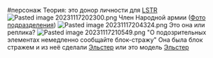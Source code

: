 \#персонаж
Теория: это донор личности для [LSTR](..\%D0%A0%D0%B5%D0%BF%D0%BB%D0%B8%D0%BA%D0%B8\%D0%9C%D0%BE%D0%B4%D0%B5%D0%BB%D0%B8\LSTR.md)
![Pasted image 20231117202300.png](..\..\img\Pasted%20image%2020231117202300.png)
Член Народной армии ([Фото подразделения](..\%D0%A8%D1%82%D1%83%D0%BA%D0%B8\%D0%A4%D0%BE%D1%82%D0%BE%20%D0%BF%D0%BE%D0%B4%D1%80%D0%B0%D0%B7%D0%B4%D0%B5%D0%BB%D0%B5%D0%BD%D0%B8%D1%8F.md))
![Pasted image 20231117204324.png](..\..\img\Pasted%20image%2020231117204324.png)
Это она или реплика?
![Pasted image 20231117210549.png](..\..\img\Pasted%20image%2020231117210549.png)
"О подозрительных элементах немедленно сообщайте блок-стражу"
Она была блок стражем и из неё сделали [Эльстер](%D0%AD%D0%BB%D1%8C%D1%81%D1%82%D0%B5%D1%80.md) или это модель [Эльстер](%D0%AD%D0%BB%D1%8C%D1%81%D1%82%D0%B5%D1%80.md)
